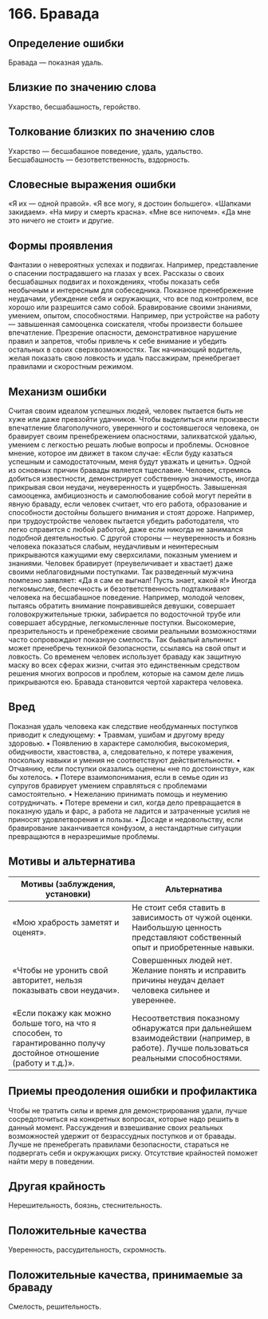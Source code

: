 # 166. Бравада

## Определение ошибки
Бравада — показная удаль.

## Близкие по значению слова
Ухарство, бесшабашность, геройство.

## Толкование близких по значению слов
Ухарство — бесшабашное поведение, удаль, удальство.
Бесшабашность — безответственность, вздорность.

## Словесные выражения ошибки
«Я их — одной правой».
«Я все могу, я достоин большего».
«Шапками закидаем».
«На миру и смерть красна».
«Мне все нипочем».
«Да мне это ничего не стоит» и другие.

## Формы проявления
Фантазии о невероятных успехах и подвигах. Например, представление о спасении пострадавшего на глазах у всех.
Рассказы о своих бесшабашных подвигах и похождениях, чтобы показать себя необычным и интересным для собеседника.
Показное пренебрежение неудачами, убеждение себя и окружающих, что все под контролем, все хорошо или разрешится само собой.
Бравирование своими знаниями, умением, опытом, способностями. Например, при устройстве на работу — завышенная самооценка соискателя, чтобы произвести большее впечатление.
Презрение опасности, демонстративное нарушение правил и запретов, чтобы привлечь к себе внимание и убедить остальных в своих сверхвозможностях. Так начинающий водитель, желая показать свою ловкость и удаль пассажирам, пренебрегает правилами и скоростным режимом.

## Механизм ошибки
Считая своим идеалом успешных людей, человек пытается быть не хуже или даже превзойти удачников. Чтобы выделиться или произвести впечатление благополучного, уверенного и состоявшегося человека, он бравирует своим пренебрежением опасностями, залихватской удалью, умением с легкостью решать любые вопросы и проблемы. Основное мнение, которое им движет в таком случае: «Если буду казаться успешным и самодостаточным, меня будут уважать и ценить».
Одной из основных причин бравады является тщеславие. Человек, стремясь добиться известности, демонстрирует собственную значимость, иногда прикрывая свои неудачи, неуверенность и ущербность.
Завышенная самооценка, амбициозность и самолюбование собой могут перейти в явную браваду, если человек считает, что его работа, образование и способности достойны большего внимания и стоят дороже. Например, при трудоустройстве человек пытается убедить работодателя, что легко справится с любой работой, даже если никогда не занимался подобной деятельностью.
С другой стороны — неуверенность и боязнь человека показаться слабым, неудачливым и неинтересным прикрываются кажущими ему сверхсилами, показным умением и знаниями. Человек бравирует (преувеличивает и хвастает) даже своими неблаговидными поступками. Так разведенный мужчина помпезно заявляет: «Да я сам ее выгнал! Пусть знает, какой я!»
Иногда легкомыслие, беспечность и безответственность подталкивают человека на бесшабашное поведение. Например, молодой человек, пытаясь обратить внимание понравившейся девушки, совершает головокружительные трюки, забирается по водосточной трубе или совершает абсурдные, легкомысленные поступки.
Высокомерие, презрительность и пренебрежение своими реальными возможностями часто сопровождают показную смелость. Так бывалый альпинист может пренебречь техникой безопасности, ссылаясь на свой опыт и ловкость.
Со временем человек использует браваду как защитную маску во всех сферах жизни, считая это единственным средством решения многих вопросов и проблем, которые на самом деле лишь прикрываются ею. Бравада становится чертой характера человека.

## Вред
Показная удаль человека как следствие необдуманных поступков приводит к следующему:
•	Травмам, ушибам и другому вреду здоровью.
•	Появлению в характере самолюбия, высокомерия, обидчивости, хвастовства, а, следовательно, к потере уважения, поскольку навыки и умения не соответствуют действительности.
•	Отчаянию, если поступки оказались оценены «не по достоинству», как бы хотелось.
•	Потере взаимопонимания, если в семье один из супругов бравирует умением справляться с проблемами самостоятельно.
•	Нежеланию принимать помощь и неумению сотрудничать.
•	Потере времени и сил, когда дело превращается в показную удаль и фарс, а работа не ладится и затраченные усилия не приносят удовлетворения и пользы.
•	Досаде и недовольству, если бравирование заканчивается конфузом, а нестандартные ситуации превращаются в неразрешимые проблемы.

## Мотивы и альтернатива
Мотивы (заблуждения, установки) | Альтернатива
---|---
«Мою храбрость заметят и оценят».	| Не стоит себя ставить в зависимость от чужой оценки. Наибольшую ценность представляют собственный опыт и приобретенные навыки.
«Чтобы не уронить свой авторитет, нельзя показывать свои неудачи».	| Совершенных людей нет. Желание понять и исправить причины неудач делает человека сильнее и увереннее.
«Если покажу как можно больше того, на что я способен, то гарантированно получу достойное отношение (работу и т.д.)».	| Несоответствия показному обнаружатся при дальнейшем взаимодействии (например, в работе). Лучше пользоваться реальными способностями.

## Приемы преодоления ошибки и профилактика
Чтобы не тратить силы и время для демонстрирования удали, лучше сосредоточиться на конкретных вопросах, которые надо решить в данный момент.
Рассуждения и взвешивание своих реальных возможностей удержит от безрассудных поступков и от бравады.
Лучше не пренебрегать правилами безопасности, стараться не подвергать себя и окружающих риску.
Отсутствие крайностей поможет найти меру в поведении.

## Другая крайность 
Нерешительность, боязнь, стеснительность.

## Положительные качества 
Уверенность, рассудительность, скромность.

## Положительные качества, принимаемые за браваду 
Смелость, решительность.
 
